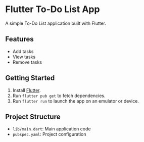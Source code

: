 # Flutter To-Do List App

A simple To-Do List application built with Flutter.

## Features
- Add tasks
- View tasks
- Remove tasks

## Getting Started

1. Install [Flutter](https://flutter.dev/docs/get-started/install).
2. Run `flutter pub get` to fetch dependencies.
3. Run `flutter run` to launch the app on an emulator or device.

## Project Structure
- `lib/main.dart`: Main application code
- `pubspec.yaml`: Project configuration 